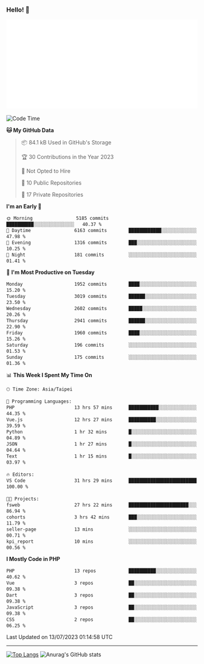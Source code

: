 ### Hello! 👋

![Metrics](/metrics.classic.svg)

<!--START_SECTION:waka-->
![Code Time](http://img.shields.io/badge/Code%20Time-408%20hrs%2041%20mins-blue)

**🐱 My GitHub Data** 

> 📦 84.1 kB Used in GitHub's Storage 
 > 
> 🏆 30 Contributions in the Year 2023
 > 
> 🚫 Not Opted to Hire
 > 
> 📜 10 Public Repositories 
 > 
> 🔑 17 Private Repositories 
 > 
**I'm an Early 🐤** 

```text
🌞 Morning                5185 commits        ██████████░░░░░░░░░░░░░░░   40.37 % 
🌆 Daytime                6163 commits        ████████████░░░░░░░░░░░░░   47.98 % 
🌃 Evening                1316 commits        ███░░░░░░░░░░░░░░░░░░░░░░   10.25 % 
🌙 Night                  181 commits         ░░░░░░░░░░░░░░░░░░░░░░░░░   01.41 % 
```
📅 **I'm Most Productive on Tuesday** 

```text
Monday                   1952 commits        ████░░░░░░░░░░░░░░░░░░░░░   15.20 % 
Tuesday                  3019 commits        ██████░░░░░░░░░░░░░░░░░░░   23.50 % 
Wednesday                2602 commits        █████░░░░░░░░░░░░░░░░░░░░   20.26 % 
Thursday                 2941 commits        ██████░░░░░░░░░░░░░░░░░░░   22.90 % 
Friday                   1960 commits        ████░░░░░░░░░░░░░░░░░░░░░   15.26 % 
Saturday                 196 commits         ░░░░░░░░░░░░░░░░░░░░░░░░░   01.53 % 
Sunday                   175 commits         ░░░░░░░░░░░░░░░░░░░░░░░░░   01.36 % 
```


📊 **This Week I Spent My Time On** 

```text
🕑︎ Time Zone: Asia/Taipei

💬 Programming Languages: 
PHP                      13 hrs 57 mins      ███████████░░░░░░░░░░░░░░   44.35 % 
Vue.js                   12 hrs 27 mins      ██████████░░░░░░░░░░░░░░░   39.59 % 
Python                   1 hr 32 mins        █░░░░░░░░░░░░░░░░░░░░░░░░   04.89 % 
JSON                     1 hr 27 mins        █░░░░░░░░░░░░░░░░░░░░░░░░   04.64 % 
Text                     1 hr 15 mins        █░░░░░░░░░░░░░░░░░░░░░░░░   03.97 % 

🔥 Editors: 
VS Code                  31 hrs 29 mins      █████████████████████████   100.00 % 

🐱‍💻 Projects: 
fsweb                    27 hrs 22 mins      ██████████████████████░░░   86.94 % 
cohorts                  3 hrs 42 mins       ███░░░░░░░░░░░░░░░░░░░░░░   11.79 % 
seller-page              13 mins             ░░░░░░░░░░░░░░░░░░░░░░░░░   00.71 % 
kpi_report               10 mins             ░░░░░░░░░░░░░░░░░░░░░░░░░   00.56 % 
```

**I Mostly Code in PHP** 

```text
PHP                      13 repos            ██████████░░░░░░░░░░░░░░░   40.62 % 
Vue                      3 repos             ██░░░░░░░░░░░░░░░░░░░░░░░   09.38 % 
Dart                     3 repos             ██░░░░░░░░░░░░░░░░░░░░░░░   09.38 % 
JavaScript               3 repos             ██░░░░░░░░░░░░░░░░░░░░░░░   09.38 % 
CSS                      2 repos             ██░░░░░░░░░░░░░░░░░░░░░░░   06.25 % 
```




 Last Updated on 13/07/2023 01:14:58 UTC
<!--END_SECTION:waka-->

<hr>

<span style="display:inline-block">[![Top Langs](https://github-readme-stats.vercel.app/api/top-langs/?username=maureendadap&layout=compact&theme=transparent)](https://github.com/anuraghazra/github-readme-stats)</span>
<span style="display:inline-block">![Anurag's GitHub stats](https://github-readme-stats.vercel.app/api?username=maureendadap&show_icons=true&theme=transparent&count_private=true)</span>

<!--
**MaureenDadap/maureendadap** is a ✨ _special_ ✨ repository because its `README.md` (this file) appears on your GitHub profile.

Here are some ideas to get you started:

- 🔭 I’m currently working on ...
- 🌱 I’m currently learning ...
- 👯 I’m looking to collaborate on ...
- 🤔 I’m looking for help with ...
- 💬 Ask me about ...
- 📫 How to reach me: ...
- 😄 Pronouns: ...
- ⚡ Fun fact: ...
-->
